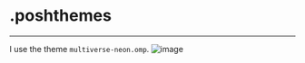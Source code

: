 # .poshthemes
---------------------------
I use the theme `multiverse-neon.omp`.
![image](https://user-images.githubusercontent.com/68817281/233972234-a373db02-e49b-4a4c-a2d4-2da45607c886.png)
